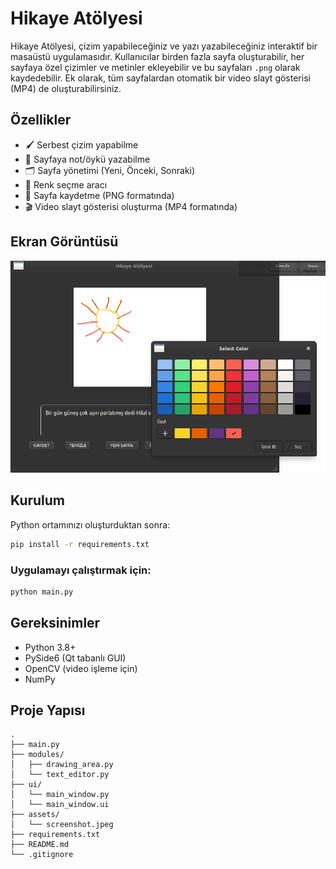 # Hikaye Atölyesi

Hikaye Atölyesi, çizim yapabileceğiniz ve yazı yazabileceğiniz interaktif bir masaüstü uygulamasıdır. Kullanıcılar birden fazla sayfa oluşturabilir, her sayfaya özel çizimler ve metinler ekleyebilir ve bu sayfaları `.png` olarak kaydedebilir. Ek olarak, tüm sayfalardan otomatik bir video slayt gösterisi (MP4) de oluşturabilirsiniz.

## Özellikler

- 🖌️ Serbest çizim yapabilme
- 📝 Sayfaya not/öykü yazabilme
- 🗂️ Sayfa yönetimi (Yeni, Önceki, Sonraki)
- 🎨 Renk seçme aracı
- 💾 Sayfa kaydetme (PNG formatında)
- 🎬 Video slayt gösterisi oluşturma (MP4 formatında)

## Ekran Görüntüsü

![Hikaye Atölyesi Ekran Görüntüsü](assets/ekrangorntusu.png)

## Kurulum

Python ortamınızı oluşturduktan sonra:

```bash
pip install -r requirements.txt
```

### Uygulamayı çalıştırmak için:

```bash
python main.py
```

## Gereksinimler

- Python 3.8+
- PySide6 (Qt tabanlı GUI)
- OpenCV (video işleme için)
- NumPy

## Proje Yapısı

```
.
├── main.py
├── modules/
│   ├── drawing_area.py
│   └── text_editor.py
├── ui/
│   └── main_window.py
│   └── main_window.ui
├── assets/
│   └── screenshot.jpeg
├── requirements.txt
├── README.md
└── .gitignore
```